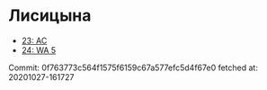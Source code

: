 # Лисицына
- [23: AC](23.md)
- [24: WA 5](24.md)

Commit: 0f763773c564f1575f6159c67a577efc5d4f67e0
 fetched at: 20201027-161727
